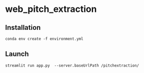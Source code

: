 # web_pitch_extraction

## Installation

```
conda env create -f environment.yml
```

## Launch

```
streamlit run app.py  --server.baseUrlPath /pitchextraction/
```
